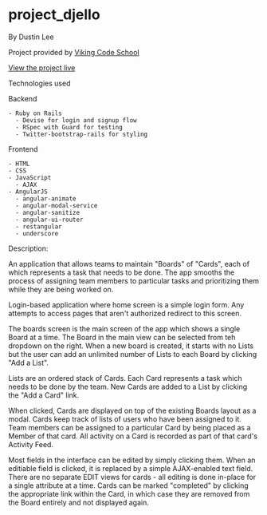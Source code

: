 # project_djello
By Dustin Lee

Project provided by [Viking Code School](http://www.vikingcodeschool.com)

[View the project live](http://djl-djello.heroku.com)

Technologies used

  Backend

    - Ruby on Rails
      - Devise for login and signup flow
      - RSpec with Guard for testing
      - Twitter-bootstrap-rails for styling

  Frontend

    - HTML
    - CSS
    - JavaScript
      - AJAX
    - AngularJS
      - angular-animate
      - angular-modal-service
      - angular-sanitize
      - angular-ui-router
      - restangular
      - underscore

Description:

  An application that allows teams to maintain "Boards" of "Cards", each of which represents a task that needs to be done.  The app smooths the process of assigning team members to particular tasks and prioritizing them while they are being worked on.

  Login-based application where home screen is a simple login form.  Any attempts to access pages that aren't authorized redirect to this screen.

  The boards screen is the main screen of the app which shows a single Board at a time.  The Board in the main view can be selected from teh dropdown on the right.  When a new board is created, it starts with no Lists but the user can add an unlimited number of Lists to each Board by clicking "Add a List".

  Lists are an ordered stack of Cards.  Each Card represents a task which needs to be done by the team.  New Cards are added to a List by clicking the "Add a Card" link.

  When clicked, Cards are displayed on top of the existing Boards layout as a modal.  Cards keep track of lists of users who have been assigned to it.  Team members can be assigned to a particular Card by being placed as a Member of that card.  All activity on a Card is recorded as part of that card's Activity Feed.

  Most fields in the interface can be edited by simply clicking them.  When an editiable field is clicked, it is replaced by a simple AJAX-enabled text field.  There are no separate EDIT views for cards - all editing is done in-place for a single attribute at a time.  Cards can be marked "completed" by clicking the appropriate link within the Card, in which case they are removed from the Board entirely and not displayed again.
